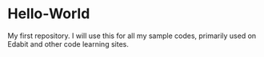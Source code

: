 # Hello-World
My first repository. I will use this for all my sample codes, primarily used on Edabit and other code learning sites. 
